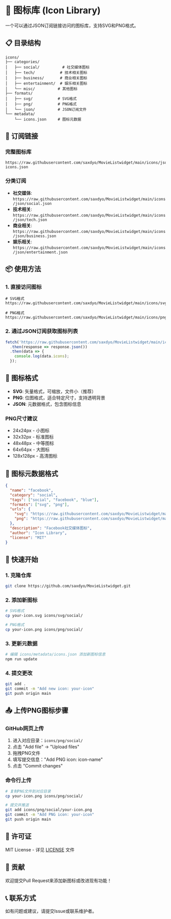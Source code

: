 # 🎨 图标库 (Icon Library)

一个可以通过JSON订阅链接访问的图标库，支持SVG和PNG格式。

## 📋 目录结构

```
icons/
├── categories/
│   ├── social/          # 社交媒体图标
│   ├── tech/           # 技术相关图标
│   ├── business/       # 商业相关图标
│   ├── entertainment/  # 娱乐相关图标
│   └── misc/          # 其他图标
├── formats/
│   ├── svg/           # SVG格式
│   ├── png/           # PNG格式
│   └── json/          # JSON订阅文件
└── metadata/
    └── icons.json     # 图标元数据
```

## 🔗 订阅链接

### 完整图标库
```
https://raw.githubusercontent.com/saxdyo/MovieListwidget/main/icons/json/all-icons.json
```

### 分类订阅
- **社交媒体**: `https://raw.githubusercontent.com/saxdyo/MovieListwidget/main/icons/json/social.json`
- **技术相关**: `https://raw.githubusercontent.com/saxdyo/MovieListwidget/main/icons/json/tech.json`
- **商业相关**: `https://raw.githubusercontent.com/saxdyo/MovieListwidget/main/icons/json/business.json`
- **娱乐相关**: `https://raw.githubusercontent.com/saxdyo/MovieListwidget/main/icons/json/entertainment.json`

## 📦 使用方法

### 1. 直接访问图标
```
# SVG格式
https://raw.githubusercontent.com/saxdyo/MovieListwidget/main/icons/svg/social/facebook.svg

# PNG格式
https://raw.githubusercontent.com/saxdyo/MovieListwidget/main/icons/png/social/facebook.png
```

### 2. 通过JSON订阅获取图标列表
```javascript
fetch('https://raw.githubusercontent.com/saxdyo/MovieListwidget/main/icons/json/all-icons.json')
  .then(response => response.json())
  .then(data => {
    console.log(data.icons);
  });
```

## 🎯 图标格式

- **SVG**: 矢量格式，可缩放，文件小（推荐）
- **PNG**: 位图格式，适合特定尺寸，支持透明背景
- **JSON**: 元数据格式，包含图标信息

### PNG尺寸建议
- 24x24px - 小图标
- 32x32px - 标准图标
- 48x48px - 中等图标
- 64x64px - 大图标
- 128x128px - 高清图标

## 📝 图标元数据格式

```json
{
  "name": "facebook",
  "category": "social",
  "tags": ["social", "facebook", "blue"],
  "formats": ["svg", "png"],
  "urls": {
    "svg": "https://raw.githubusercontent.com/saxdyo/MovieListwidget/main/icons/svg/social/facebook.svg",
    "png": "https://raw.githubusercontent.com/saxdyo/MovieListwidget/main/icons/png/social/facebook.png"
  },
  "description": "Facebook社交媒体图标",
  "author": "Icon Library",
  "license": "MIT"
}
```

## 🚀 快速开始

### 1. 克隆仓库
```bash
git clone https://github.com/saxdyo/MovieListwidget.git
```

### 2. 添加新图标
```bash
# SVG格式
cp your-icon.svg icons/svg/social/

# PNG格式
cp your-icon.png icons/png/social/
```

### 3. 更新元数据
```bash
# 编辑 icons/metadata/icons.json 添加新图标信息
npm run update
```

### 4. 提交更改
```bash
git add .
git commit -m "Add new icon: your-icon"
git push origin main
```

## 📤 上传PNG图标步骤

### GitHub网页上传
1. 进入对应目录：`icons/png/social/`
2. 点击 "Add file" → "Upload files"
3. 拖拽PNG文件
4. 填写提交信息："Add PNG icon: icon-name"
5. 点击 "Commit changes"

### 命令行上传
```bash
# 复制PNG文件到对应目录
cp your-icon.png icons/png/social/

# 提交并推送
git add icons/png/social/your-icon.png
git commit -m "Add PNG icon: your-icon"
git push origin main
```

## 📄 许可证

MIT License - 详见 [LICENSE](LICENSE) 文件

## 🤝 贡献

欢迎提交Pull Request来添加新图标或改进现有功能！

## 📞 联系方式

如有问题或建议，请提交Issue或联系维护者。
